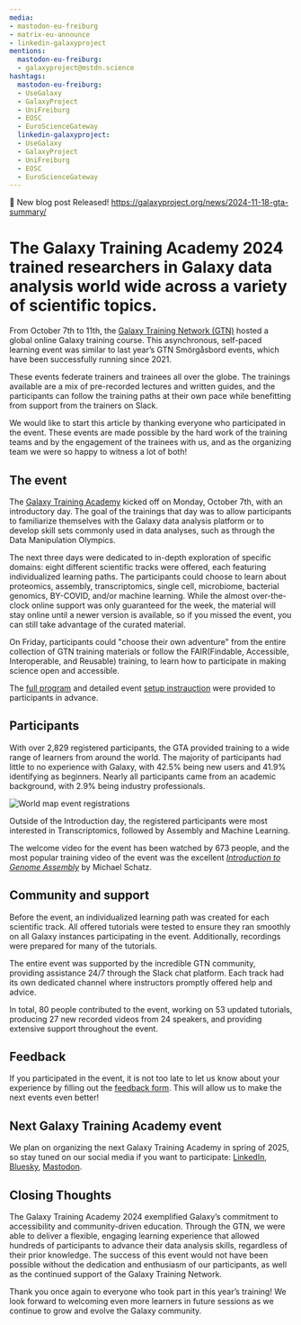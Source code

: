 ```yaml
---
media:
- mastodon-eu-freiburg
- matrix-eu-announce
- linkedin-galaxyproject
mentions:
  mastodon-eu-freiburg:
  - galaxyproject@mstdn.science
hashtags:
  mastodon-eu-freiburg:
  - UseGalaxy
  - GalaxyProject
  - UniFreiburg
  - EOSC
  - EuroScienceGateway
  linkedin-galaxyproject:
  - UseGalaxy
  - GalaxyProject
  - UniFreiburg
  - EOSC
  - EuroScienceGateway
---
```

📝 New blog post Released!
https://galaxyproject.org/news/2024-11-18-gta-summary/

The Galaxy Training Academy 2024 trained researchers in Galaxy data analysis world wide across a variety of scientific topics.
==============================================================================================================================

From October 7th to 11th, the [Galaxy Training Network (GTN)](https://training.galaxyproject.org/) hosted a global online Galaxy training course. This asynchronous, self\-paced learning event was similar to last year’s GTN Smörgåsbord events, which have been successfully running since 2021\.

These events federate trainers and trainees all over the globe. The trainings available are a mix of pre\-recorded lectures and written guides, and the participants can follow the training paths at their own pace while benefitting from support from the trainers on Slack.

We would like to start this article by thanking everyone who participated in the event. These events are made possible by the hard work of the training teams and by the engagement of the trainees with us, and as the organizing team we were so happy to witness a lot of both!

The event
---------

The [Galaxy Training Academy](https://training.galaxyproject.org/training-material/events/galaxy-academy-2024.html) kicked off on Monday, October 7th, with an introductory day. The goal of the trainings that day was to allow participants to familiarize themselves with the Galaxy data analysis platform or to develop skill sets commonly used in data analyses, such as through the Data Manipulation Olympics.

The next three days were dedicated to in\-depth exploration of specific domains: eight different scientific tracks were offered, each featuring individualized learning paths. The participants could choose to learn about proteomics, assembly, transcriptomics, single cell, microbiome, bacterial genomics, BY\-COVID, and/or machine learning. While the almost over\-the\-clock online support was only guaranteed for the week, the material will stay online until a newer version is available, so if you missed the event, you can still take advantage of the curated material.

On Friday, participants could "choose their own adventure" from the entire collection of GTN training materials or follow the FAIR(Findable, Accessible, Interoperable, and Reusable) training, to learn how to participate in making science open and accessible.

The [full program](https://training.galaxyproject.org/training-material/events/galaxy-academy-2024.html#program) and detailed event [setup instrauction](https://training.galaxyproject.org/training-material/events/galaxy-academy-2024.html#setup) were provided to participants in advance.

Participants
------------

With over 2,829 registered participants, the GTA provided training to a wide range of learners from around the world. The majority of participants had little to no experience with Galaxy, with 42\.5% being new users and 41\.9% identifying as beginners. Nearly all participants came from an academic background, with 2\.9% being industry professionals.

![World map event registrations](https://galaxyproject.org/news/2024-11-18-gta-summary/GTA_participant_registrations.jpeg)

Outside of the Introduction day, the registered participants were most interested in Transcriptomics, followed by Assembly and Machine Learning.

The welcome video for the event has been watched by 673 people, and the most popular training video of the event was the excellent [*Introduction to Genome Assembly*](https://www.youtube.com/watch?v=9WZe7VGtr-k) by Michael Schatz.

Community and support
---------------------

Before the event, an individualized learning path was created for each scientific track. All offered tutorials were tested to ensure they ran smoothly on all Galaxy instances participating in the event. Additionally, recordings were prepared for many of the tutorials.

The entire event was supported by the incredible GTN community, providing assistance 24/7 through the Slack chat platform. Each track had its own dedicated channel where instructors promptly offered help and advice.

In total, 80 people contributed to the event, working on 53 updated tutorials, producing 27 new recorded videos from 24 speakers, and providing extensive support throughout the event.

Feedback
--------

If you participated in the event, it is not too late to let us know about your experience by filling out the [feedback form](https://forms.gle/QxJ611JYfm5Uqq998). This will allow us to make the next events even better!

Next Galaxy Training Academy event
----------------------------------

We plan on organizing the next Galaxy Training Academy in spring of 2025, so stay tuned on our social media if you want to participate: [LinkedIn](https://www.linkedin.com/groups/4907635/), [Bluesky](https://bsky.app/profile/galaxyproject.bsky.social), [Mastodon](https://mstdn.science/@galaxyproject).

Closing Thoughts
----------------

The Galaxy Training Academy 2024 exemplified Galaxy’s commitment to accessibility and community\-driven education. Through the GTN, we were able to deliver a flexible, engaging learning experience that allowed hundreds of participants to advance their data analysis skills, regardless of their prior knowledge. The success of this event would not have been possible without the dedication and enthusiasm of our participants, as well as the continued support of the Galaxy Training Network.

Thank you once again to everyone who took part in this year’s training! We look forward to welcoming even more learners in future sessions as we continue to grow and evolve the Galaxy community.